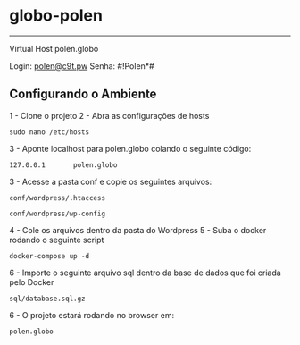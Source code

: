 # globo-polen

---

Virtual Host
polen.globo

Login: polen@c9t.pw
Senha: #!Polen*#

## Configurando o Ambiente
1 - Clone o projeto
2 - Abra as configurações de hosts
```
sudo nano /etc/hosts
```
3 - Aponte localhost para polen.globo colando o seguinte código:
```
127.0.0.1       polen.globo
```
3 - Acesse a pasta conf e copie os seguintes arquivos:
```
conf/wordpress/.htaccess
```
```
conf/wordpress/wp-config
```
4 - Cole os arquivos dentro da pasta do Wordpress
5 - Suba o docker rodando o seguinte script
```
docker-compose up -d
```
6 - Importe o seguinte arquivo sql dentro da base de dados que foi criada pelo Docker
```
sql/database.sql.gz
```
6 - O projeto estará rodando no browser em:
```
polen.globo
```